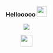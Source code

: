 <h3 align="center">
  Hellooooo 
  <img src="https://media.giphy.com/media/hvRJCLFzcasrR4ia7z/giphy.gif" width="28">
</h3>

<!-- Typing SVG by DenverCoder1 - https://github.com/DenverCoder1/readme-typing-svg -->
<p align="center">
  <a href="https://github.com/DenverCoder1/readme-typing-svg"><img src="https://readme-typing-svg.demolab.com/?lines=Developer&center=true&width=440&height=45&color=7289da&vCenter=true&size=22&pause=1000"></a>
</p>

<!-- Social icons section -->
<p align="center">
  <a href="https://discord.gg/nightcore" alt="roblox server :3"><img width="32px" src="https://i.imgur.com/OViZO8J.png"/></a>
</a>
</p>

<br/>
